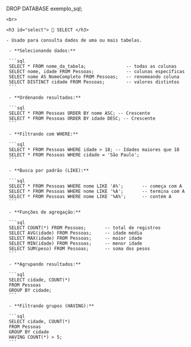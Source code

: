    DROP DATABASE exemplo_sql;
   ```
<br>

<h3 id="select"> 📌 SELECT </h3>

- Usado para consulta dados de uma ou mais tabelas.

    - **Selecionando dados:**

    ```sql
    SELECT * FROM nome_da_tabela;               -- todas as colunas
    SELECT nome, idade FROM Pessoas;            -- colunas específicas
    SELECT nome AS NomeCompleto FROM Pessoas;   -- renomeando coluna
    SELECT DISTINCT cidade FROM Pessoas;        -- valores distintos
    ```

    - **Ordenando resultados:**

    ```sql
    SELECT * FROM Pessoas ORDER BY nome ASC; -- Crescente
    SELECT * FROM Pessoas ORDER BY idade DESC; -- Crescente
    ```

    - **Filtrando com WHERE:**

    ```sql
    SELECT * FROM Pessoas WHERE idade > 18; -- Idades maiores que 18
    SELECT * FROM Pessoas WHERE cidade = 'São Paulo';
    ```

    - **Busca por padrão (LIKE):**

    ```sql
    SELECT * FROM Pessoas WHERE nome LIKE 'A%';       -- começa com A
    SELECT * FROM Pessoas WHERE nome LIKE '%A';       -- termina com A
    SELECT * FROM Pessoas WHERE nome LIKE '%A%';      -- contém A
    ```

    - **Funções de agregação:**

    ```sql
    SELECT COUNT(*) FROM Pessoas;       -- total de registros
    SELECT AVG(idade) FROM Pessoas;     -- idade média
    SELECT MAX(idade) FROM Pessoas;     -- maior idade
    SELECT MIN(idade) FROM Pessoas;     -- menor idade
    SELECT SUM(peso) FROM Pessoas;      -- soma dos pesos
    ```

    - **Agrupando resultados:**

    ```sql
    SELECT cidade, COUNT(*) 
    FROM Pessoas 
    GROUP BY cidade;
    ```

    - **Filtrando grupos (HAVING):**

    ```sql
    SELECT cidade, COUNT(*) 
    FROM Pessoas 
    GROUP BY cidade
    HAVING COUNT(*) > 5;
    ```
